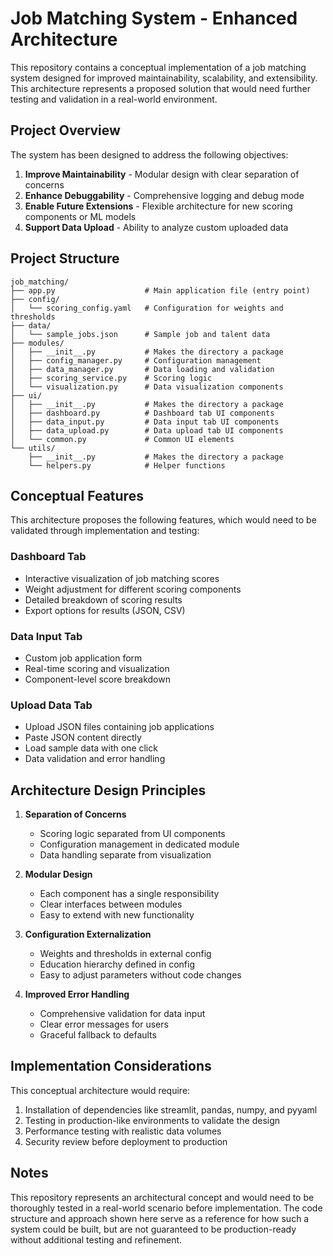 # Job Matching System - Enhanced Architecture

This repository contains a conceptual implementation of a job matching system designed for improved maintainability, scalability, and extensibility. This architecture represents a proposed solution that would need further testing and validation in a real-world environment.

## Project Overview

The system has been designed to address the following objectives:

1. **Improve Maintainability** - Modular design with clear separation of concerns
2. **Enhance Debuggability** - Comprehensive logging and debug mode
3. **Enable Future Extensions** - Flexible architecture for new scoring components or ML models
4. **Support Data Upload** - Ability to analyze custom uploaded data

## Project Structure

```
job_matching/
├── app.py                    # Main application file (entry point)
├── config/
│   └── scoring_config.yaml   # Configuration for weights and thresholds
├── data/
│   └── sample_jobs.json      # Sample job and talent data
├── modules/
│   ├── __init__.py           # Makes the directory a package
│   ├── config_manager.py     # Configuration management
│   ├── data_manager.py       # Data loading and validation
│   ├── scoring_service.py    # Scoring logic
│   └── visualization.py      # Data visualization components
├── ui/
│   ├── __init__.py           # Makes the directory a package
│   ├── dashboard.py          # Dashboard tab UI components
│   ├── data_input.py         # Data input tab UI components
│   ├── data_upload.py        # Data upload tab UI components
│   └── common.py             # Common UI elements
└── utils/
    ├── __init__.py           # Makes the directory a package
    └── helpers.py            # Helper functions
```

## Conceptual Features

This architecture proposes the following features, which would need to be validated through implementation and testing:

### Dashboard Tab
- Interactive visualization of job matching scores
- Weight adjustment for different scoring components
- Detailed breakdown of scoring results
- Export options for results (JSON, CSV)

### Data Input Tab
- Custom job application form
- Real-time scoring and visualization
- Component-level score breakdown

### Upload Data Tab
- Upload JSON files containing job applications
- Paste JSON content directly
- Load sample data with one click
- Data validation and error handling

## Architecture Design Principles

1. **Separation of Concerns**
   - Scoring logic separated from UI components
   - Configuration management in dedicated module
   - Data handling separate from visualization

2. **Modular Design**
   - Each component has a single responsibility
   - Clear interfaces between modules
   - Easy to extend with new functionality

3. **Configuration Externalization**
   - Weights and thresholds in external config
   - Education hierarchy defined in config
   - Easy to adjust parameters without code changes

4. **Improved Error Handling**
   - Comprehensive validation for data input
   - Clear error messages for users
   - Graceful fallback to defaults

## Implementation Considerations

This conceptual architecture would require:

1. Installation of dependencies like streamlit, pandas, numpy, and pyyaml
2. Testing in production-like environments to validate the design
3. Performance testing with realistic data volumes
4. Security review before deployment to production

## Notes

This repository represents an architectural concept and would need to be thoroughly tested in a real-world scenario before implementation. The code structure and approach shown here serve as a reference for how such a system could be built, but are not guaranteed to be production-ready without additional testing and refinement.